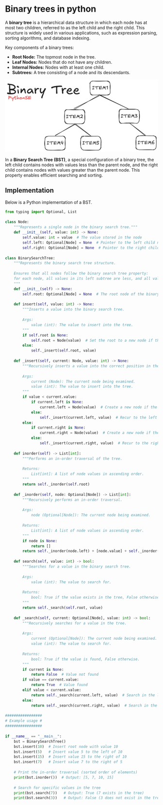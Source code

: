 # Binary trees in python

A **binary tree** is a hierarchical data structure in which each node has at most two children, referred to as the left child and the right child. This structure is widely used in various applications, such as expression parsing, sorting algorithms, and database indexing.

Key components of a binary trees:

- **Root Node:** The topmost node in the tree.
- **Leaf Nodes:** Nodes that do not have any children.
- **Internal Nodes:** Nodes with at least one child.
- **Subtrees:** A tree consisting of a node and its descendants.

![Binary Tree - visual representation](/DataStructures/BinaryTree/res/binary_tree_visualization.png)

In a **Binary Search Tree (BST)**, a special configuration of a binary tree, the left child contains nodes with values less than the parent node, and the right child contains nodes with values greater than the parent node. This property enables efficient searching and sorting.

## Implementation
Below is a Python implementation of a BST.

```python
from typing import Optional, List

class Node:
    """Represents a single node in the binary search tree."""
    def __init__(self, value: int) -> None:
        self.value: int = value  # The value stored in the node
        self.left: Optional[Node] = None  # Pointer to the left child node
        self.right: Optional[Node] = None  # Pointer to the right child node

class BinarySearchTree:
    """Represents the binary search tree structure.

    Ensures that all nodes follow the binary search tree property:
    for each node, all values in its left subtree are less, and all values in its right subtree are greater or equal.
    """
    def __init__(self) -> None:
        self.root: Optional[Node] = None  # The root node of the binary search tree (initially empty)

    def insert(self, value: int) -> None:
        """Inserts a value into the binary search tree.

        Args:
            value (int): The value to insert into the tree.
        """
        if self.root is None:
            self.root = Node(value)  # Set the root to a new node if the tree is empty
        else:
            self._insert(self.root, value)

    def _insert(self, current: Node, value: int) -> None:
        """Recursively inserts a value into the correct position in the tree.

        Args:
            current (Node): The current node being examined.
            value (int): The value to insert into the tree.
        """
        if value < current.value:
            if current.left is None:
                current.left = Node(value)  # Create a new node if the left child is empty
            else:
                self._insert(current.left, value)  # Recur to the left subtree
        else:
            if current.right is None:
                current.right = Node(value)  # Create a new node if the right child is empty
            else:
                self._insert(current.right, value)  # Recur to the right subtree

    def inorder(self) -> List[int]:
        """Performs an in-order traversal of the tree.

        Returns:
            List[int]: A list of node values in ascending order.
        """
        return self._inorder(self.root)

    def _inorder(self, node: Optional[Node]) -> List[int]:
        """Recursively performs an in-order traversal.

        Args:
            node (Optional[Node]): The current node being examined.

        Returns:
            List[int]: A list of node values in ascending order.
        """
        if node is None:
            return []
        return self._inorder(node.left) + [node.value] + self._inorder(node.right)

    def search(self, value: int) -> bool:
        """Searches for a value in the binary search tree.

        Args:
            value (int): The value to search for.

        Returns:
            bool: True if the value exists in the tree, False otherwise.
        """
        return self._search(self.root, value)

    def _search(self, current: Optional[Node], value: int) -> bool:
        """Recursively searches for a value in the tree.

        Args:
            current (Optional[Node]): The current node being examined.
            value (int): The value to search for.

        Returns:
            bool: True if the value is found, False otherwise.
        """
        if current is None:
            return False  # Value not found
        if value == current.value:
            return True  # Value found
        elif value < current.value:
            return self._search(current.left, value)  # Search in the left subtree
        else:
            return self._search(current.right, value)  # Search in the right subtree

#################
# Example usage #
#################

if __name__ == "__main__":
    bst = BinarySearchTree()
    bst.insert(10)  # Insert root node with value 10
    bst.insert(5)   # Insert value 5 to the left of 10
    bst.insert(15)  # Insert value 15 to the right of 10
    bst.insert(7)   # Insert value 7 to the right of 5

    # Print the in-order traversal (sorted order of elements)
    print(bst.inorder())  # Output: [5, 7, 10, 15]

    # Search for specific values in the tree
    print(bst.search(7))   # Output: True (7 exists in the tree)
    print(bst.search(3))   # Output: False (3 does not exist in the tree)

```